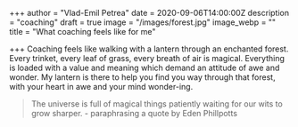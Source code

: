 +++
author = "Vlad-Emil Petrea"
date = 2020-09-06T14:00:00Z
description = "coaching"
draft = true
image = "/images/forest.jpg"
image_webp = ""
title = "What coaching feels like for me"

+++
Coaching feels like walking with a lantern through an enchanted forest. Every trinket, every leaf of grass, every breath of air is magical. Everything is loaded with a value and meaning which demand an attitude of awe and wonder. My lantern is there to help you find you way through that forest, with your heart in awe and your mind wonder-ing. 

> The universe is full of magical things patiently waiting for our wits to grow sharper. - paraphrasing a quote by Eden Phillpotts